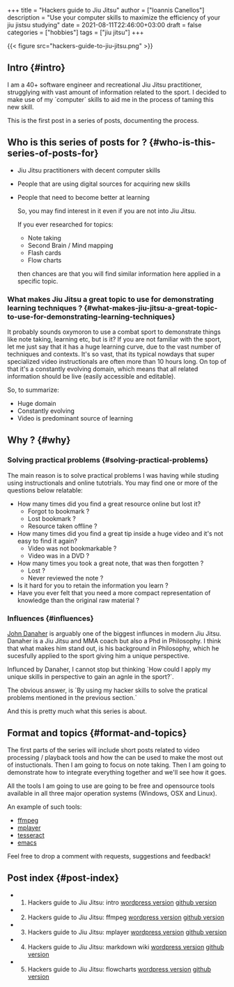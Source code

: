 +++
title = "Hackers guide to Jiu Jitsu"
author = ["Ioannis Canellos"]
description = "Use your computer skills to maximize the efficiency of your jiu jistsu studying"
date = 2021-08-11T22:46:00+03:00
draft = false
categories = ["hobbies"]
tags = ["jiu jitsu"]
+++

{{< figure src="hackers-guide-to-jiu-jitsu.png" >}}


## Intro {#intro}

I am a 40+ software engineer and recreational Jiu Jitsu practitioner, strugglying with vast amount of information related to the sport.
I decided to make use of my \`computer\` skills to aid me in the process of taming this new skill.

This is the first post in a series of posts, documenting the process.


## Who is this series of posts for ? {#who-is-this-series-of-posts-for}

-   Jiu Jitsu practitioners with decent computer skills
-   People that are using digital sources for acquiring new skills
-   People that need to become better at learning

    So, you may find interest in it even if you are not into Jiu Jitsu.

    If you ever researched for topics:

    -   Note taking
    -   Second Brain / Mind mapping
    -   Flash cards
    -   Flow charts

    then chances are that you will find similar information here applied in a specific topic.


### What makes Jiu Jitsu a great topic to use for demonstrating learning techniques ? {#what-makes-jiu-jitsu-a-great-topic-to-use-for-demonstrating-learning-techniques}

It probably sounds oxymoron to use a combat sport to demonstrate things like note taking, learning etc, but is it?
If you are not familiar with the sport, let me just say that it has a huge learning curve, due to the vast number of techniques and contexts.
It's so vast, that its typical nowdays that super specialized video instructionals are often more than 10 hours long.
On top of that it's a constantly evolving domain, which means that all related information should be live (easily accessible and editable).

So, to summarize:

-   Huge domain
-   Constantly evolving
-   Video is predominant source of learning


## Why ? {#why}


### Solving practical problems {#solving-practical-problems}

The main reason is to solve practical problems I was having while studing using instructionals and online tutotrials.
You may find one or more of the questions below relatable:

-   How many times did you find a great resource online but lost it?
    -   Forgot to bookmark ?
    -   Lost bookmark ?
    -   Resource taken offline ?
-   How many times did you find a great tip inside a huge video and it's not easy to find it again?
    -   Video was not bookmarkable ?
    -   Video was in a DVD ?
-   How many times you took a great note, that was then forgotten ?
    -   Lost ?
    -   Never reviewed the note ?
-   Is it hard for you to retain the information you learn ?
-   Have you ever felt that you need a more compact representation of knowledge than the original raw material ?


### Influences {#influences}

[John Danaher](https://en.wikipedia.org/wiki/John_Danaher_(martial_artist)) is arguably one of the biggest influnces in modern Jiu Jitsu. Danaher is a Jiu Jitsu and MMA coach but also a Phd in Philosophy.
I think that what makes him stand out, is his background in Philosophy, which he sucesfully applied to the sport giving him a unique perspective.

Influnced by Danaher, I cannot stop but thinking \`How could I apply my unique skills in perspective to gain an agnle in the sport?\`.

The obvious answer, is \`By using my hacker skills to solve the pratical problems mentioned in the previous section.\`

And this is pretty much what this series is about.


## Format and topics {#format-and-topics}

The first parts of the series will include short posts related to video processing / playback tools and how the can be used to make the most out of instuctionals.
Then I am going to focus on note taking.
Then I am going to demonstrate how to integrate everything together and we'll see how it goes.

All the tools I am going to use are going to be free and opensource tools available in all three major operation systems (Windows, OSX and Linux).

An example of such tools:

-   [ffmpeg](https://www.ffmpeg.org/)
-   [mplayer](http://www.mplayerhq.hu/)
-   [tesseract](https://github.com/tesseract-ocr/tesseract)
-   [emacs](https://www.gnu.org/software/emacs/)

Feel free to drop a comment with requests, suggestions and feedback!


## Post index {#post-index}

-   01. Hackers guide to Jiu Jitsu: intro [wordpress version](https://iocanel.com/2021/08/hackers-guide-to-jiu-jitsu) [github version](https://github.com/iocanel/blog/tree/master/hackers-guide-to-jiu-jitsu-01-intro)
-   02. Hackers guide to Jiu Jitsu: ffmpeg [wordpress version](https://iocanel.com/2021/08/hackers-guide-to-jiu-jitsu-ffmpeg) [github version](https://github.com/iocanel/blog/tree/master/hackers-guide-to-jiu-jitsu-02-ffmpeg)
-   03. Hackers guide to Jiu Jitsu: mplayer [wordpress version](https://iocanel.com/2021/08/hackers-guide-to-jiu-jitsu-mplayer) [github version](https://github.com/iocanel/blog/tree/master/hackers-guide-to-jiu-jitsu-03-mplayer)
-   04. Hackers guide to Jiu Jitsu: markdown wiki [wordpress version](https://iocanel.com/2021/08/hackers-guide-to-jiu-jitsu-markdown-wiki) [github version](https://github.com/iocanel/blog/tree/master/hackers-guide-to-jiu-jitsu-04-markdown-wiki)
-   05. Hackers guide to Jiu Jitsu: flowcharts [wordpress version](https://iocanel.com/2022/01/hackers-guide-to-jiu-jitsu-flowcharts) [github version](https://github.com/iocanel/blog/tree/master/hackers-guide-to-jiu-jitsu-05-flowcharts)

